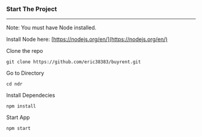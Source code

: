 ### Start The Project
____________________

Note: You must have Node installed. 

Install Node here: [https://nodejs.org/en/](https://nodejs.org/en/)

Clone the repo

```shell
git clone https://github.com/eric38383/buyrent.git
```

Go to Directory

```shell
cd ndr
```

Install Dependecies

```shell
npm install
```

Start App

```shell
npm start
```
